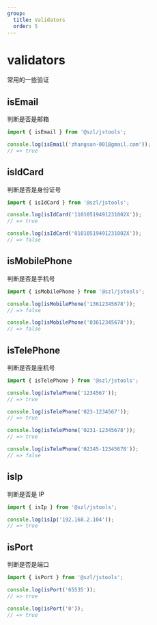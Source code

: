```yaml
---
group:
  title: Validators
  order: 5
---
```


# validators

常用的一些验证

## isEmail

判断是否是邮箱

```jsx | pure
import { isEmail } from '@szl/jstools';

console.log(isEmail('zhangsan-001@gmail.com'));
// => true
```

## isIdCard

判断是否是身份证号

```jsx | pure
import { isIdCard } from '@szl/jstools';

console.log(isIdCard('11010519491231002X'));
// => true

console.log(isIdCard('01010519491231002X'));
// => false
```

## isMobilePhone

判断是否是手机号

```jsx | pure
import { isMobilePhone } from '@szl/jstools';

console.log(isMobilePhone('13612345678'));
// => false

console.log(isMobilePhone('03612345678'));
// => false
```

## isTelePhone

判断是否是座机号

```jsx | pure
import { isTelePhone } from '@szl/jstools';

console.log(isTelePhone('1234567'));
// => true

console.log(isTelePhone('023-1234567'));
// => true

console.log(isTelePhone('0231-12345678'));
// => true

console.log(isTelePhone('02345-12345678'));
// => false
```

## isIp

判断是否是 IP

```jsx | pure
import { isIp } from '@szl/jstools';

console.log(isIp('192.168.2.104'));
// => true
```

## isPort

判断是否是端口

```jsx | pure
import { isPort } from '@szl/jstools';

console.log(isPort('65535'));
// => true

console.log(isPort('0'));
// => true
```
